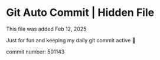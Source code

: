 # Git Auto Commit | Hidden File

This file was added Feb 12, 2025

Just for fun and keeping my daily git commit active 🤪

commit number: 501143

